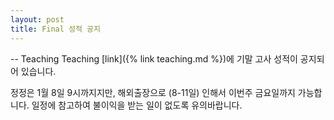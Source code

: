 ```yaml
---
layout: post
title: Final 성적 공지
---
```


-- Teaching
Teaching [link]({% link teaching.md %})에 기말 고사 성적이 공지되어 있습니다.

정정은 1월 8일 9시까지지만, 해외출장으로 (8-11일) 인해서 이번주 금요일까지 가능합니다.
일정에 참고하여 불이익을 받는 일이 없도록 유의바랍니다.
